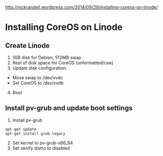 http://nickrandell.wordpress.com/2014/09/29/installing-coreos-on-linode/

# Installing CoreOS on Linode

## Create Linode
1. 1GB disk for Debian, 512MB swap
2. Rest of disk space for CoreOS (unformatted/raw)
3. Update disk configuration:
  * Move swap to /dev/xvdc
  * Set CoreOS to /dev/xvdb
4. Boot

## Install pv-grub and update boot settings
1. Install pv-grub 
  ```
  apt-get update
  apt-get install grub-legacy
  ```
2. Set kernel to pv-grub-x86_64
3. Set xenify distro to disabled
